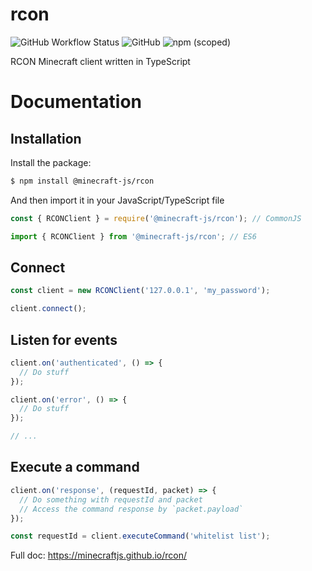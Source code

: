 # rcon

![GitHub Workflow Status](https://img.shields.io/github/workflow/status/MinecraftJS/rcon/Build?style=for-the-badge)
![GitHub](https://img.shields.io/github/license/MinecraftJS/rcon?style=for-the-badge)
![npm (scoped)](https://img.shields.io/npm/v/@minecraft-js/rcon?style=for-the-badge)

RCON Minecraft client written in TypeScript

# Documentation

## Installation

Install the package:

```bash
$ npm install @minecraft-js/rcon
```

And then import it in your JavaScript/TypeScript file

```js
const { RCONClient } = require('@minecraft-js/rcon'); // CommonJS

import { RCONClient } from '@minecraft-js/rcon'; // ES6
```

## Connect

```js
const client = new RCONClient('127.0.0.1', 'my_password');

client.connect();
```

## Listen for events

```js
client.on('authenticated', () => {
  // Do stuff
});

client.on('error', () => {
  // Do stuff
});

// ...
```

## Execute a command

```js
client.on('response', (requestId, packet) => {
  // Do something with requestId and packet
  // Access the command response by `packet.payload`
});

const requestId = client.executeCommand('whitelist list');
```

Full doc: https://minecraftjs.github.io/rcon/

